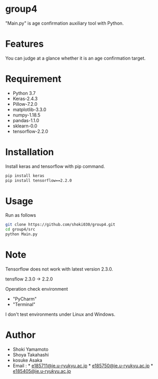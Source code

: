 # group4

 "Main.py" is age confirmation auxiliary tool with Python.

# Features

You can judge at a glance whether it is an age confirmation target.

# Requirement

* Python 3.7
* Keras-2.4.3
* Pillow-7.2.0
* matplotlib-3.3.0
* numpy-1.18.5
* pandas-1.1.0
* sklearn-0.0
* tensorflow-2.2.0

# Installation

Install keras and tensorflow with pip command.

```bash
pip install keras
pip install tensorflow==2.2.0
```

# Usage

Run as follows

```bash
git clone https://github.com/shoki030/group4.git
cd group4/src
python Main.py 
```

# Note
Tensorflow does not work with latest version 2.3.0.

tensflow 2.3.0 → 2.2.0

Operation check environment
* "PyCharm" 
* "Terminal"

I don't test environments under Linux and Windows.

# Author
* Shoki Yamamoto
* Shoya Takahashi
* kosuke Asaka
* Email : * e185711@ie.u-ryukyu.ac.jp
          * e185750@ie.u-ryukyu.ac.jp
          * e185405@ie.u-ryukyu.ac.jp
